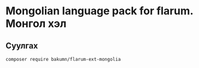 # Mongolian language pack for flarum. Монгол хэл

## Суулгах 
```
composer require bakumn/flarum-ext-mongolia
```
